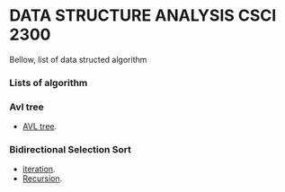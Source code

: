 # DATA STRUCTURE ANALYSIS CSCI 2300


Bellow, list of data structed algorithm

### Lists of algorithm
### Avl tree
- [AVL tree](https://github.com/Nikmfaris/Data_Structure_Analysis/tree/main/DSA_Notes/src/main/java/AVL_Tree).

### Bidirectional Selection Sort
- [iteration](https://github.com/Nikmfaris/Data_Structure_Analysis/tree/main/DSA_Notes/src/main/java/iteration).
- [Recursion](https://github.com/Nikmfaris/Data_Structure_Analysis/tree/main/DSA_Notes/src/main/java/Recursion).




